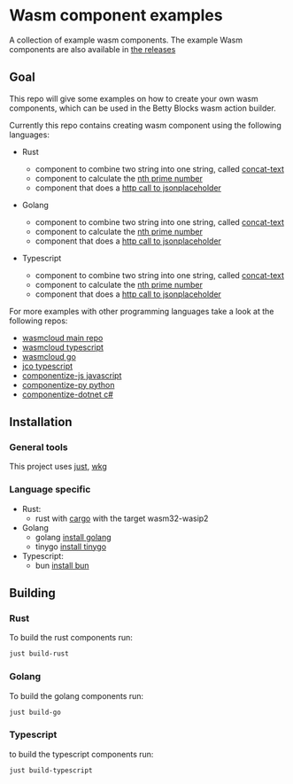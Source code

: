 # Wasm component examples

A collection of example wasm components. The example Wasm components are also available in [the releases](https://github.com/bettyblocks/wasm-component-examples/releases)

## Goal

This repo will give some examples on how to create your own wasm components, which can be used in the Betty Blocks wasm action builder.

Currently this repo contains creating wasm component using the following languages:

- Rust
  - component to combine two string into one string, called [concat-text](./rust/concat-text) 
  - component to calculate the [nth prime number](./rust/nth-prime-number/)
  - component that does a [http call to jsonplaceholder](./rust/http-request/)

- Golang
  - component to combine two string into one string, called [concat-text](./go/concat-text) 
  - component to calculate the [nth prime number](./go/nth-prime-number/)
  - component that does a [http call to jsonplaceholder](./go/http-request/)

- Typescript
  - component to combine two string into one string, called [concat-text](./typescript/concat-text) 
  - component to calculate the [nth prime number](./typescript/nth-prime-number/)
  - component that does a [http call to jsonplaceholder](./typescript/http-request/)

For more examples with other programming languages take a look at the following repos:

- [wasmcloud main repo](https://github.com/wasmCloud/wasmCloud/tree/main/examples)
- [wasmcloud typescript](https://github.com/wasmCloud/typescript)
- [wasmcloud go](https://github.com/wasmCloud/go)
- [jco typescript](https://github.com/bytecodealliance/jco/tree/main/examples/components)
- [componentize-js javascript](https://github.com/bytecodealliance/ComponentizeJS/tree/main/examples)
- [componentize-py python](https://github.com/bytecodealliance/componentize-py/tree/main/examples)
- [componentize-dotnet c#](https://github.com/bytecodealliance/componentize-dotnet)

## Installation

### General tools
This project uses [just](https://github.com/casey/just), [wkg](https://github.com/bytecodealliance/wasm-pkg-tools)

### Language specific
- Rust:
  - rust with [cargo](https://www.rust-lang.org/tools/install) with the target wasm32-wasip2
- Golang
  - golang [install golang](https://go.dev/doc/install)
  - tinygo [install tinygo](https://tinygo.org/getting-started/install/)
- Typescript:
  - bun [install bun](https://bun.com/docs/installation)

## Building

### Rust
To build the rust components run:

```sh
just build-rust
```

### Golang
To build the golang components run:

```sh
just build-go
```

### Typescript
to build the typescript components run:
```sh
just build-typescript
```
